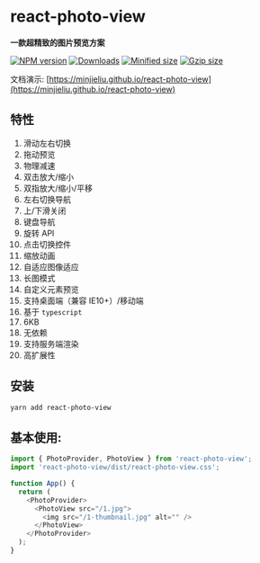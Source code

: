 # react-photo-view

**一款超精致的图片预览方案**

[![NPM version][npm-image]][npm-url]
[![Downloads][downloads-image]][downloads-url]
[![Minified size][min-size-image]][bundlephobia-url]
[![Gzip size][gzip-size-image]][bundlephobia-url]

文档演示: [https://minjieliu.github.io/react-photo-view](https://minjieliu.github.io/react-photo-view)

## 特性

1. 滑动左右切换
2. 拖动预览
3. 物理减速
4. 双击放大/缩小
5. 双指放大/缩小/平移
6. 左右切换导航
7. 上/下滑关闭
8. 键盘导航
9. 旋转 API
10. 点击切换控件
11. 缩放动画
12. 自适应图像适应
13. 长图模式
14. 自定义元素预览
15. 支持桌面端（兼容 IE10+）/移动端
16. 基于 `typescript`
17. 6KB
18. 无依赖
19. 支持服务端渲染
20. 高扩展性

## 安装

```bash
yarn add react-photo-view
```

## 基本使用:

```js
import { PhotoProvider, PhotoView } from 'react-photo-view';
import 'react-photo-view/dist/react-photo-view.css';

function App() {
  return (
    <PhotoProvider>
      <PhotoView src="/1.jpg">
        <img src="/1-thumbnail.jpg" alt="" />
      </PhotoView>
    </PhotoProvider>
  );
}
```

[npm-image]: https://img.shields.io/npm/v/react-photo-view.svg?style=flat-square
[npm-url]: https://npmjs.org/package/react-photo-view
[downloads-image]: http://img.shields.io/npm/dm/react-photo-view.svg?style=flat-square
[downloads-url]: https://npmjs.org/package/react-photo-view
[min-size-image]: https://badgen.net/bundlephobia/min/react-photo-view?label=minified
[gzip-size-image]: https://badgen.net/bundlephobia/minzip/react-photo-view?label=gzip
[bundlephobia-url]: https://bundlephobia.com/result?p=react-photo-view
